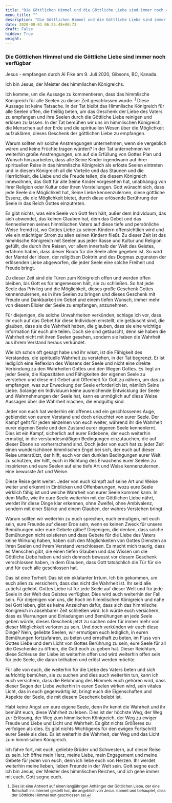 ```yaml
---
title: "Die Göttlichen Himmel und die Göttliche Liebe sind immer noch verfügbar"
menu_title: ""
description: "Die Göttlichen Himmel und die Göttliche Liebe sind immer noch verfügbar"
date: 2020-08-01 06:25:48+00:73
draft: False
hidden: True
weight:
---
```

### Die Göttlichen Himmel und die Göttliche Liebe sind immer noch verfügbar

Jesus - empfangen durch Al Fike am 9. Juli 2020, Gibsons, BC, Kanada.

Ich bin Jesus, der Meister des himmlischen Königreichs.

Ich komme, um die Aussage zu kommentieren, dass das himmlische Königreich für alle Seelen zu dieser Zeit geschlossen wurde. <sup id="a1">[1](#f1)</sup> Diese Aussage ist keine Tatsache. In der Tat bleibt das Himmlische Königreich für alle Seelen offen, die fleißig beten, um das Geschenk der Liebe des Vaters zu empfangen und ihre Seelen durch die Göttliche Liebe reinigen und erlösen zu lassen. In der Tat bemühen wir uns im himmlischen Königreich, die Menschen auf der Erde und die spirituellen Wesen über die Möglichkeit aufzuklären, dieses Geschenk der göttlichen Liebe zu empfangen.

Warum sollten wir solche Anstrengungen unternehmen, wenn sie vergeblich wären und keine Früchte tragen würden? In der Tat unternehmen wir weiterhin große Anstrengungen, um auf die Erfüllung von Gottes Plan und Wunsch hinzuarbeiten, dass alle Seine Kinder irgendwann auf ihrer spirituellen Reise in das himmlische Königreich als erlöste Seelen eintreten und in diesem Königreich all die Vorteile und das Staunen und die Herrlichkeit, die Liebe und die Freude teilen, die diesem Königreich innewohnen, das Gott für alle Seine Kinder vorgesehen hat, unabhängig von ihrer Religion oder Kultur oder ihren Vorstellungen. Gott wünscht sich, dass jede Seele die Möglichkeit hat, Seine Liebe kennenzulernen, diese göttliche Essenz, die die Möglichkeit bietet, durch diese erlösende Berührung der Seele in das Reich Gottes einzutreten.

Es gibt nichts, was eine Seele von Gott fern hält, außer dem Individuum, das sich abwendet, das keinen Glauben hat, dem das Gebet und das Kennenlernen seines himmlischen Vaters auf diese tiefe und persönliche Weise fremd ist, wo Gottes Liebe zu seinen Kindern offensichtlich wird und wie ein mächtiger Strom zu allen seinen Kindern fließt. Zu dieser Zeit ist das himmlische Königreich mit Seelen aus jeder Rasse und Kultur und Religion gefüllt, die durch ihre Reisen, vor allem innerhalb der Welt des Geistes, erfahren haben, dass dieser Boom für die Seele allen gegeben ist. So wird der Mantel der Ideen, der religiösen Doktrin und des Dogmas zugunsten der erlösenden Liebe abgeworfen, die jeder Seele eine solche Freiheit und Freude bringt.

Zu dieser Zeit sind die Türen zum Königreich offen und werden offen bleiben, bis Gott es für angemessen hält, sie zu schließen. So hat jede Seele das Privileg und die Möglichkeit, dieses große Geschenk Gottes kennenzulernen, es in ihre Seelen zu bringen und dieses Geschenk mit Freude und Dankbarkeit im Gebet und einem tiefen Wunsch, immer mehr von diesem Elixier der Seele zu empfangen, anzunehmen.

Für diejenigen, die solche Unwahrheiten verkünden, schlage ich vor, dass ihr euch auf das Gebet für diese Individuen einstellt, die getäuscht sind, die glauben, dass sie die Wahrheit haben, die glauben, dass sie eine wichtige Information für euch alle teilen. Doch sie sind getäuscht, denn sie haben die Wahrheit nicht mit ihren Seelen gesehen, sondern sie haben die Wahrheit aus ihrem Verstand heraus verkündet.

Wie ich schon oft gesagt habe und ihr wisst, ist die Fähigkeit des Verstandes, die spirituelle Wahrheit zu verstehen, in der Tat begrenzt. Er ist lediglich eine Reflexion des Wissens der Seele und nicht eine direkte Verbindung zu den Wahrheiten Gottes und den Wegen Gottes. Es liegt an jeder Seele, die Kapazitäten und Fähigkeiten der eigenen Seele zu verstehen und diese mit Gebet und Offenheit für Gott zu nähren, um das zu empfangen, was zur Erweckung der Seele erforderlich ist, nämlich Seine Liebe. Solange ein Individuum keine ausreichende Entwicklung der Seele und Wahrnehmungen der Seele hat, kann es unmöglich auf diese Weise Aussagen über die Wahrheit machen, die endgültig sind.

Jeder von euch hat weiterhin ein offenes und ein geschlossenes Auge, geblendet von eurem Verstand und doch erleuchtet von eurer Seele. Der Kampf geht für jeden einzelnen von euch weiter, während ihr die Wahrheit eurer eigenen Seele und den Zustand eurer eigenen Seele kennenlernt. Dies ist ein Kampf, sicherlich auf eurer Erdebene, der euch weiterhin ermutigt, in die verstandesmäßigen Bedingungen einzutauchen, die auf dieser Ebene so vorherrschend sind. Doch jeder von euch hat zu jeder Zeit einen wunderschönen himmlischen Engel bei sich, der euch auf dieser Reise unterstützt, der hilft, euch vor den dunklen Bedingungen eurer Welt zu schützen, der hilft, euch in Richtung des Erwachens eurer Seelen zu inspirieren und eure Seelen auf eine tiefe Art und Weise kennenzulernen, eine bewusste Art und Weise.

Diese Reise geht weiter. Jeder von euch kämpft auf seine Art und Weise weiter und erkennt in Einblicken und Offenbarungen, wozu eure Seele wirklich fähig ist und welche Wahrheit von eurer Seele kommen kann. In dem Maße, wie ihr eure Seele weiterhin mit der Göttlichen Liebe nährt, werdet ihr diese Dinge klar erkennen, ohne Zweifel, ohne Ambivalenz, sondern mit einer Stärke und einem Glauben, der wahres Verstehen bringt.

Warum sollten wir weiterhin zu euch sprechen, euch ermutigen, mit euch sein, eure Freunde auf dieser Erde sein, wenn es keinen Zweck für unsere Bemühungen oder eure Gebete gäbe? Diejenigen, die denken, dass solche Bemühungen nicht existieren und dass Gebete für die Liebe des Vaters keine Wirkung haben, haben sich den Möglichkeiten von Gottes Diensten an ihren Seelen und ihrem Verstand verschlossen. Es macht mich traurig, dass es Menschen gibt, die einen tiefen Glauben und das Wissen um die Göttliche Liebe haben und sich dennoch bewusst vor diesem Geschenk verschlossen haben, in dem Glauben, dass Gott tatsächlich die Tür für sie und für euch alle geschlossen hat.

Das ist eine Torheit. Das ist ein eklatanter Irrtum. Ich bin gekommen, um euch allen zu versichern, dass das nicht die Wahrheit ist. Ihr seid alle zutiefst geliebt. Gottes Liebe ist für jede Seele auf dieser Welt und für jede Seele in der Welt des Geistes verfügbar. Dies wird auch weiterhin der Fall sein. Für diejenigen von uns, die hoch im himmlischen Königreich und nahe bei Gott leben, gibt es keine Anzeichen dafür, dass sich das himmlische Königreich in absehbarer Zeit schließen wird. Ich würde euch versichern, dass es Warnungen und Einladungen und Bemühungen an jede Seele geben würde, dieses Geschenk jetzt zu suchen oder für immer mehr von dieser Möglichkeit verloren zu sein. Und doch verkünden wir euch diese Dinge? Nein, geliebte Seelen, wir ermutigen euch lediglich, in euren Bemühungen fortzufahren, zu beten und ernsthaft zu beten, im Fluss von Gottes Liebe und dem Licht von Gottes Berührung zu sein, eure Seele für all die Geschenke zu öffnen, die Gott euch zu geben hat. Dieser Reichtum, diese Schleuse der Liebe ist weiterhin offen und wird weiterhin offen sein für jede Seele, die daran teilhaben und erlöst werden möchte.

Für alle von euch, die weiterhin für die Liebe des Vaters beten und sich aufrichtig bemühen, sie zu suchen und dies auch weiterhin tun, kann ich euch versichern, dass die Belohnung des Himmels euch gehören wird, dass dieser Segen der Liebe weiterhin in euren Seelen wirken wird, sein vitales Licht, das in euch gegenwärtig ist, bringt euch die Eigenschaften und Aspekte der Seele, die mit diesem Geschenk belebt ist.

Habt keine Angst um eure eigene Seele, denn ihr kennt die Wahrheit und ihr bemüht euch, diese Wahrheit zu leben. Dies ist der höchste Weg, der Weg zur Erlösung, der Weg zum himmlischen Königreich, der Weg zu ewiger Freude und Liebe und Licht und Wahrheit. Es gibt nichts Größeres zu verfolgen als dies. Es gibt nichts Wichtigeres für den ewigen Fortschritt eurer Seele als dies. Es ist weiterhin die Wahrheit, der Weg und das Licht zum himmlischen Königreich.

Ich fahre fort, mit euch, geliebte Brüder und Schwestern, auf dieser Reise zu sein. Ich öffne mein Herz, meine Liebe, mein Engagement und meine Gebete für jeden von euch, denn ich liebe euch von Herzen. Ihr werdet weiterhin meine lieben, lieben Freunde in der Welt sein. Gott segne euch. Ich bin Jesus, der Meister des himmlischen Reiches, und ich gehe immer mit euch. Gott segne euch.
<small>

1. <large id="f1"> Dies ist eine Antwort auf einen langjährigen Anhänger der Göttlichen Liebe, der eine Botschaft ins Internet gestellt hat, die angeblich von Jesus stammt und behauptet, dass der Göttliche Himmel nun geschlossen sei.[↩](#a1)
